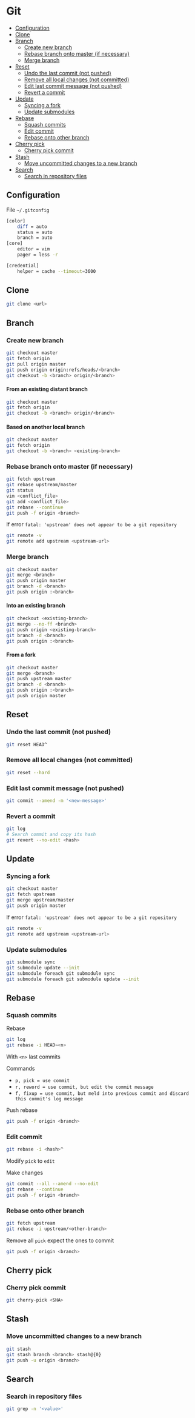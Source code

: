 Git
===

* [Configuration](#configuration)
* [Clone](#clone)
* [Branch](#branch)
    * [Create new branch](#create-new-branch)
    * [Rebase branch onto master (if necessary)](#rebase-branch-onto-master-if-necessary)
    * [Merge branch](#merge-branch)
* [Reset](#reset)
    * [Undo the last commit (not pushed)](#undo-the-last-commit-not-pushed)
    * [Remove all local changes (not committed)](#remove-all-local-changes-not-committed)
    * [Edit last commit message (not pushed)](#edit-last-commit-message-not-pushed)
    * [Revert a commit](#revert-a-commit)
* [Update](#update)
    * [Syncing a fork](#syncing-a-fork)
    * [Update submodules](#update-submodules)
* [Rebase](#rebase)
    * [Squash commits](#squash-commits)
    * [Edit commit](#edit-commit)
    * [Rebase onto other branch](#rebase-onto-other-branch)
* [Cherry pick](#cherry-pick)
    * [Cherry pick commit](#cherry-pick-commit)
* [Stash](#stash)
    * [Move uncommitted changes to a new branch](#move-uncommitted-changes-to-a-new-branch)
* [Search](#search)
    * [Search in repository files](#search-in-repository-files)

Configuration
-------------

File `~/.gitconfig`

```bash
[color]
    diff = auto
    status = auto
    branch = auto
[core]
    editor = vim
    pager = less -r

[credential]
    helper = cache --timeout=3600
```

Clone
-----

```bash
git clone <url>
```

Branch
------

### Create new branch

```bash
git checkout master
git fetch origin
git pull origin master
git push origin origin:refs/heads/<branch>
git checkout -b <branch> origin/<branch>
```

#### From an existing distant branch

```bash
git checkout master
git fetch origin
git checkout -b <branch> origin/<branch>
```

#### Based on another local branch

```bash
git checkout master
git fetch origin
git checkout -b <branch> <existing-branch>
```

### Rebase branch onto master (if necessary)

```bash
git fetch upstream
git rebase upstream/master
git status
vim <conflict_file>
git add <conflict_file>
git rebase --continue
git push -f origin <branch>
```

If error `fatal: 'upstream' does not appear to be a git repository`

```bash
git remote -v
git remote add upstream <upstream-url>
```

### Merge branch

```bash
git checkout master
git merge <branch>
git push origin master
git branch -d <branch>
git push origin :<branch>
```

#### Into an existing branch

```bash
git checkout <existing-branch>
git merge --no-ff <branch>
git push origin <existing-branch>
git branch -d <branch>
git push origin :<branch>
```

#### From a fork

```bash
git checkout master
git merge <branch>
git push upstream master
git branch -d <branch>
git push origin :<branch>
git push origin master
```

Reset
-----

### Undo the last commit (not pushed)

```bash
git reset HEAD^
```

### Remove all local changes (not committed)

```bash
git reset --hard
```

### Edit last commit message (not pushed)

```bash
git commit --amend -m '<new-message>'
```

### Revert a commit

```bash
git log
# Search commit and copy its hash
git revert --no-edit <hash>
```

Update
------

### Syncing a fork

```bash
git checkout master
git fetch upstream
git merge upstream/master
git push origin master
```

If error `fatal: 'upstream' does not appear to be a git repository`

```bash
git remote -v
git remote add upstream <upstream-url>
```

### Update submodules

```bash
git submodule sync
git submodule update --init
git submodule foreach git submodule sync
git submodule foreach git submodule update --init
```

Rebase
------

### Squash commits

Rebase

```bash
git log
git rebase -i HEAD~<n>
```

With `<n>` last commits

Commands

* `p, pick = use commit`
* `r, reword = use commit, but edit the commit message`
* `f, fixup = use commit, but meld into previous commit and discard this commit's log message`

Push rebase

```bash
git push -f origin <branch>
```

### Edit commit

```bash
git rebase -i <hash>^
```

Modify `pick` to `edit`

Make changes

```bash
git commit --all --amend --no-edit
git rebase --continue
git push -f origin <branch>
```

### Rebase onto other branch

```bash
git fetch upstream
git rebase -i upstream/<other-branch>
```

Remove all `pick` expect the ones to commit

```bash
git push -f origin <branch>
```

Cherry pick
-----------

### Cherry pick commit

```bash
git cherry-pick <SHA>
```

Stash
-----

### Move uncommitted changes to a new branch

```bash
git stash
git stash branch <branch> stash@{0}
git push -u origin <branch>
```

Search
------

### Search in repository files

```bash
git grep -n '<value>'
```
